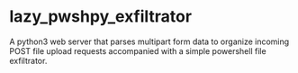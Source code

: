 # lazy_pwshpy_exfiltrator
A python3 web server that parses multipart form data to organize incoming POST file upload requests accompanied with a simple powershell file exfiltrator.
